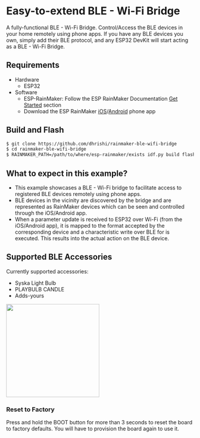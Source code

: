 # Easy-to-extend BLE - Wi-Fi Bridge

A fully-functional BLE - Wi-Fi Bridge. Control/Access the BLE devices in your home remotely using phone apps. If you have any BLE devices you own, simply add their BLE protocol, and any ESP32 DevKit will start acting as a BLE - Wi-Fi Bridge.

## Requirements
* Hardware
  * ESP32
* Software
  * ESP-RainMaker: Follow the ESP RainMaker Documentation [Get Started](https://rainmaker.espressif.com/docs/get-started.html) section
  * Download the ESP RainMaker [iOS](https://apps.apple.com/app/esp-rainmaker/id1497491540)/[Android](https://play.google.com/store/apps/details?id=com.espressif.rainmaker) phone app

## Build and Flash
```bash
$ git clone https://github.com/dhrishi/rainmaker-ble-wifi-bridge
$ cd rainmaker-ble-wifi-bridge
$ RAINMAKER_PATH=/path/to/where/esp-rainmaker/exists idf.py build flash monitor
```

## What to expect in this example?
- This example showcases a BLE - Wi-Fi bridge to facilitate access to registered BLE devices remotely using phone apps.
- BLE devices in the vicinity are discovered by the bridge and are represented as RainMaker devices which can be seen and controlled through the iOS/Android app.
- When a parameter update is received to ESP32 over Wi-Fi (from the iOS/Android app), it is mapped to the format accepted by the corresponding device and a characteristic write over BLE for is executed. This results into the actual action on the BLE device.

## Supported BLE Accessories
Currently supported accessories:
* Syska Light Bulb
* PLAYBULB CANDLE
* Adds-yours

<img src="https://raw.githubusercontent.com/wiki/dhrishi/rainmaker-ble-wifi-bridge/images/BLE_Wi-Fi_Bridge_App.jpeg" width="250"/>


### Reset to Factory

Press and hold the BOOT button for more than 3 seconds to reset the board to factory defaults. You will have to provision the board again to use it.

